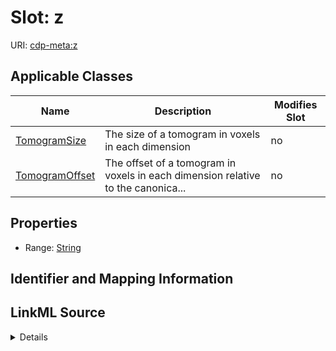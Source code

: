 

# Slot: z

URI: [cdp-meta:z](metadataz)



<!-- no inheritance hierarchy -->





## Applicable Classes

| Name | Description | Modifies Slot |
| --- | --- | --- |
| [TomogramSize](TomogramSize.md) | The size of a tomogram in voxels in each dimension |  no  |
| [TomogramOffset](TomogramOffset.md) | The offset of a tomogram in voxels in each dimension relative to the canonica... |  no  |







## Properties

* Range: [String](String.md)





## Identifier and Mapping Information








## LinkML Source

<details>
```yaml
name: z
alias: z
domain_of:
- TomogramSize
- TomogramOffset
range: string

```
</details>